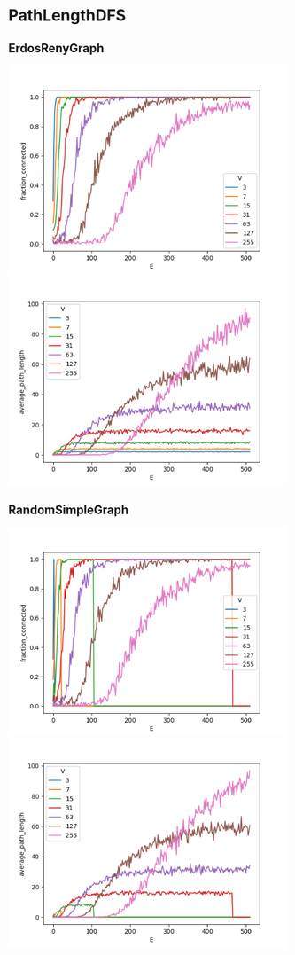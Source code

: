 # PathLengthDFS
## ErdosRenyGraph

![](./img/ErdosRenyiGraph-PathLengthsDFS-fraction-connected.png)
![](./img/ErdosRenyiGraph-PathLengthsDFS-average-path-length.png)

## RandomSimpleGraph

![](./img/RandomSimpleGraph-PathLengthsDFS-fraction-connected.png)
![](./img/RandomSimpleGraph-PathLengthsDFS-average-path-length.png)
